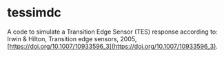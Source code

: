 # tessimdc
A code to simulate a Transition Edge Sensor (TES) response according to:
Irwin & Hilton, Transition edge sensors, 2005, [https://doi.org/10.1007/10933596_3](https://doi.org/10.1007/10933596_3).
